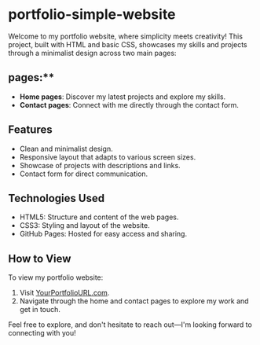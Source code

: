 # portfolio-simple-website

Welcome to my portfolio website, where simplicity meets creativity! This project, built with HTML and basic CSS, showcases my skills and projects through a minimalist design across two main pages:

## pages:**
- **Home pages**: Discover my latest projects and explore my skills.
- **Contact pages**: Connect with me directly through the contact form.

## Features
- Clean and minimalist design.
- Responsive layout that adapts to various screen sizes.
- Showcase of projects with descriptions and links.
- Contact form for direct communication.

## Technologies Used
- HTML5: Structure and content of the web pages.
- CSS3: Styling and layout of the website.
- GitHub Pages: Hosted for easy access and sharing.

## How to View
To view my portfolio website:
1. Visit [YourPortfolioURL.com](https://www.yourportfoliourl.com).
2. Navigate through the home and contact pages to explore my work and get in touch.

Feel free to explore, and don't hesitate to reach out—I'm looking forward to connecting with you!
